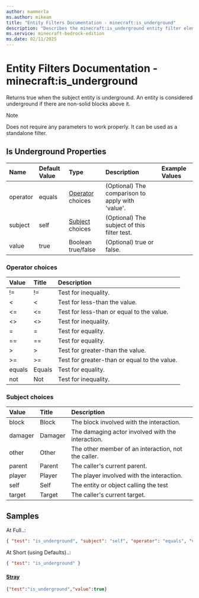 ```yaml
---
author: mammerla
ms.author: mikeam
title: "Entity Filters Documentation - minecraft:is_underground"
description: "Describes the minecraft:is_underground entity filter element"
ms.service: minecraft-bedrock-edition
ms.date: 02/11/2025 
---
```


# Entity Filters Documentation - minecraft:is_underground

Returns true when the subject entity is underground. An entity is considered underground if there are non-solid blocks above it.

> [!Note]
> Does not require any parameters to work properly. It can be used as a standalone filter.


## Is Underground Properties

|Name       |Default Value |Type |Description |Example Values |
|:----------|:-------------|:----|:-----------|:------------- |
| operator | equals | [Operator](#operator-choices) choices | (Optional) The comparison to apply with 'value'. |  | 
| subject | self | [Subject](#subject-choices) choices | (Optional) The subject of this filter test. |  | 
| value | true | Boolean true/false | (Optional) true or false. |  | 

### Operator choices

|Value       |Title |Description |
|:-----------|:-----|:-----------|
| != | != | Test for inequality.|
| < | < | Test for less-than the value.|
| <= | <= | Test for less-than or equal to the value.|
| <> | <> | Test for inequality.|
| = | = | Test for equality.|
| == | == | Test for equality.|
| > | > | Test for greater-than the value.|
| >= | >= | Test for greater-than or equal to the value.|
| equals | Equals | Test for equality.|
| not | Not | Test for inequality.|

### Subject choices

|Value       |Title |Description |
|:-----------|:-----|:-----------|
| block | Block | The block involved with the interaction.|
| damager | Damager | The damaging actor involved with the interaction.|
| other | Other | The other member of an interaction, not the caller.|
| parent | Parent | The caller's current parent.|
| player | Player | The player involved with the interaction.|
| self | Self | The entity or object calling the test|
| target | Target | The caller's current target.|

## Samples

At Full..: 

```json
{ "test": "is_underground", "subject": "self", "operator": "equals", "value": "true" }
```

At Short (using Defaults)..: 

```json
{ "test": "is_underground" }
```

#### [Stray](https://github.com/Mojang/bedrock-samples/tree/preview/behavior_pack/entities/stray.json)


```json
{"test":"is_underground","value":true}
```
